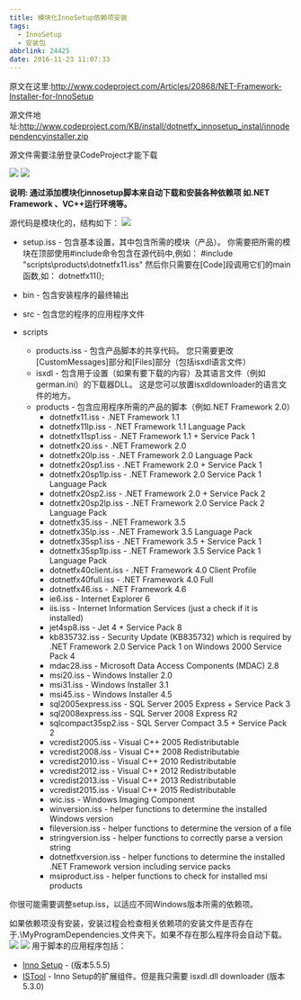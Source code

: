 ```yaml
---
title: 模块化InnoSetup依赖项安装
tags:
  - InnoSetup
  - 安装包
abbrlink: 24425
date: 2016-11-23 11:07:33
---
```

原文在这里:http://www.codeproject.com/Articles/20868/NET-Framework-Installer-for-InnoSetup

源文件地址:http://www.codeproject.com/KB/install/dotnetfx_innosetup_instal/innodependencyinstaller.zip

源文件需要注册登录CodeProject才能下载
<!-- more -->
![](http://qiniucdn.wayneshao.com/20180218232333/20180218112438669.png)
![](http://qiniucdn.wayneshao.com/20180218232333/20180218112442373.png)

**说明:
通过添加模块化innosetup脚本来自动下载和安装各种依赖项 如.NET Framework 、VC++运行环境等。**

源代码是模块化的，结构如下：
![](http://qiniucdn.wayneshao.com/20180218232333/20180218112524045.png)
* setup.iss - 包含基本设置，其中包含所需的模块（产品）。 
   你需要把所需的模块在顶部使用#include命令包含在源代码中,例如：
   #include "scripts\products\dotnetfx11.iss"
   然后你只需要在[Code]段调用它们的main函数,如：
   dotnetfx11();

* bin - 包含安装程序的最终输出
* src - 包含您的程序的应用程序文件
* scripts
    * products.iss - 包含产品脚本的共享代码。 您只需要更改[CustomMessages]部分和[Files]部分（包括isxdl语言文件）
    * isxdl - 包含用于设置（如果有要下载的内容）及其语言文件（例如german.ini）的下载器DLL。 这是您可以放置​​isxdldownloader的语言文件的地方。
    * products - 包含应用程序所需的产品的脚本（例如.NET Framework 2.0）
        * dotnetfx11.iss - .NET Framework 1.1
        * dotnetfx11lp.iss - .NET Framework 1.1 Language Pack
        * dotnetfx11sp1.iss - .NET Framework 1.1 + Service Pack 1
        * dotnetfx20.iss - .NET Framework 2.0
        * dotnetfx20lp.iss - .NET Framework 2.0 Language Pack
        * dotnetfx20sp1.iss - .NET Framework 2.0 + Service Pack 1
        * dotnetfx20sp1lp.iss - .NET Framework 2.0 Service Pack 1 Language Pack
        * dotnetfx20sp2.iss - .NET Framework 2.0 + Service Pack 2
        * dotnetfx20sp2lp.iss - .NET Framework 2.0 Service Pack 2 Language Pack
        * dotnetfx35.iss - .NET Framework 3.5
        * dotnetfx35lp.iss - .NET Framework 3.5 Language Pack
        * dotnetfx35sp1.iss - .NET Framework 3.5 + Service Pack 1
        * dotnetfx35sp1lp.iss - .NET Framework 3.5 Service Pack 1 Language Pack
        * dotnetfx40client.iss - .NET Framework 4.0 Client Profile
        * dotnetfx40full.iss - .NET Framework 4.0 Full
        * dotnetfx46.iss - .NET Framework 4.6
        * ie6.iss - Internet Explorer 6
        * iis.iss - Internet Information Services (just a check if it is installed)
        * jet4sp8.iss - Jet 4 + Service Pack 8
        * kb835732.iss - Security Update (KB835732) which is required by .NET Framework 2.0 Service Pack 1 on Windows 2000 Service Pack 4
        * mdac28.iss - Microsoft Data Access Components (MDAC) 2.8
        * msi20.iss - Windows Installer 2.0
        * msi31.iss - Windows Installer 3.1
        * msi45.iss - Windows Installer 4.5
        * sql2005express.iss - SQL Server 2005 Express + Service Pack 3
        * sql2008express.iss - SQL Server 2008 Express R2
        * sqlcompact35sp2.iss - SQL Server Compact 3.5 + Service Pack 2
        * vcredist2005.iss - Visual C++ 2005 Redistributable
        * vcredist2008.iss - Visual C++ 2008 Redistributable
        * vcredist2010.iss - Visual C++ 2010 Redistributable
        * vcredist2012.iss - Visual C++ 2012 Redistributable
        * vcredist2013.iss - Visual C++ 2013 Redistributable
        * vcredist2015.iss - Visual C++ 2015 Redistributable
        * wic.iss - Windows Imaging Component
        * winversion.iss - helper functions to determine the installed Windows version
        * fileversion.iss - helper functions to determine the version of a file
        * stringversion.iss - helper functions to correctly parse a version string
        * dotnetfxversion.iss - helper functions to determine the installed .NET Framework version including service packs
        * msiproduct.iss - helper functions to check for installed msi products

你很可能需要调整setup.iss，以适应不同Windows版本所需的依赖项。

如果依赖项没有安装，安装过程会检查相关依赖项的安装文件是否存在于.\MyProgramDependencies.文件夹下。如果不存在那么程序将会自动下载。
![](http://qiniucdn.wayneshao.com/20180218232333/20180218112911329.png)
![](http://qiniucdn.wayneshao.com/20180218232333/20180218112917754.png)
用于脚本的应用程序包括：

* [Inno Setup](http://www.jrsoftware.org/isinfo.php) - (版本5.5.5)
* [ISTool](http://www.istool.org/default.aspx) -  Inno Setup的扩展组件。但是我只需要 isxdl.dll downloader (版本5.3.0)